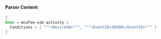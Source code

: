 #### Parser Content
```Java
{
Name = mcafee-usb-activity-1
  Conditions = [ """<DeviceSN>""", """<EventID>20508</EventID>""" ]
}
```